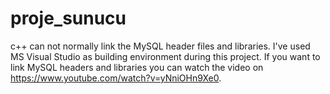 # proje_sunucu

c++ can not normally link the MySQL header files and libraries. I've used MS Visual Studio as building environment during this project. 
If you want to link MySQL headers and libraries you can watch the video on https://www.youtube.com/watch?v=yNniOHn9Xe0. 
